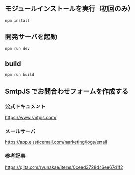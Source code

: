 ## モジュールインストールを実行（初回のみ）
```
npm install
```

## 開発サーバを起動
```
npm run dev   

```

## build
```
npm run build
```

## SmtpJS でお問合わせフォームを作成する
### 公式ドキュメント
https://www.smtpjs.com/
### メールサーバ
https://app.elasticemail.com/marketing/logs/email
### 参考記事
https://qiita.com/ryunakae/items/0ceed3728d46ee67d1f2
